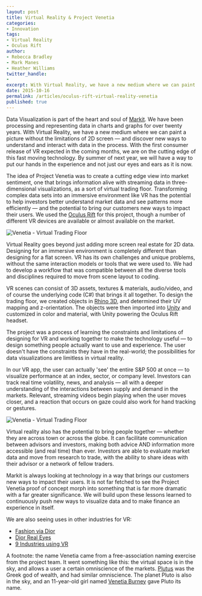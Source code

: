 ```yaml
---
layout: post
title: Virtual Reality & Project Venetia
categories: 
- Innovation
tags: 
- Virtual Reality
- Oculus Rift
author: 
- Rebecca Bradley
- Mark Manes
- Heather Williams
twitter_handle: 
- 
excerpt: With Virtual Reality, we have a new medium where we can paint a picture without the limitations of 2D screen &mdash; and discover new ways to understand and interact with data in the process.  With the first consumer release of VR expected in the coming months, we are on the cutting edge of this fast moving technology.
date: 2015-10-16
permalink: /articles/oculus-rift-virtual-reality-venetia
published: true
---
```

 
Data Visualization is part of the heart and soul of [Markit](http://markit.com). We have been processing and representing data in charts and graphs for over twenty years. With Virtual Reality, we have a new medium where we can paint a picture without the limitations of 2D screen &mdash; and discover new ways to understand and interact with data in the process.  With the first consumer release of VR expected in the coming months, we are on the cutting edge of this fast moving technology. By summer of next year, we will have a way to put our hands in the experience and not just our eyes and ears as it is now.

The idea of Project Venetia was to create a cutting edge view into market sentiment, one that brings information alive with streaming data in three-dimensional visualizations, as a sort of virtual trading floor. Transforming complex data sets into an immersive environment like VR has the potential to help investors better understand market data and see patterns more efficiently &mdash; and the potential to bring our customers new ways to impact their users.  We used the [Oculus Rift](http://www.vanityfair.com/news/2015/09/oculus-rift-mark-zuckerberg-cover-story-palmer-luckey) for this project, though a number of different VR devices are available or almost available on the market.

<img src="{{site.url}}/images/articles/rift/1.png" class="img-responsive" alt="Venetia - Virtual Trading Floor" />

Virtual Reality goes beyond just adding more screen real estate for 2D data. Designing for an immersive environment is completely different than designing for a flat screen. VR has its own challenges and unique problems, without the same interaction models or tools that we were used to. We had to develop a workflow that was compatible between all the diverse tools and disciplines required to move from scene layout to coding.

VR scenes can consist of 3D assets, textures & materials, audio/video, and of course the underlying code (C#) that brings it all together. To design the trading floor, we created objects in [Rhino 3D](https://www.rhino3d.com/), and determined their UV mapping and z-orientation. The objects were then imported into [Unity](https://unity3d.com/) and customized in color and material, with Unity powering the Oculus Rift headset.

The project was a process of learning the constraints and limitations of designing for VR and working together to make the technology useful &mdash; to design something people actually want to use and experience. The user doesn't have the constraints they have in the real-world; the possibilities for data visualizations are limitless in virtual reality.

In our VR app, the user can actually 'see' the entire S&amp;P 500 at once &mdash; to visualize performance at an index, sector, or company level. Investors can track real time volatility, news, and analysis &mdash; all with a deeper understanding of the interactions between supply and demand in the markets. Relevant, streaming videos begin playing when the user moves closer, and a reaction that occurs on gaze could also work for hand tracking or gestures.

<img src="{{site.url}}/images/articles/rift/4.png" class="img-responsive" alt="Venetia - Virtual Trading Floor" />

Virtual reality also has the potential to bring people together &mdash; whether they are across town or across the globe. It can facilitate communication between advisors and investors, making both advice AND information more accessible (and real time) than ever. Investors are able to evaluate market data and move from research to trade, with the ability to share ideas with their advisor or a network of fellow traders. 

Markit is always looking at technology in a way that brings our customers new ways to impact their users. It is not far fetched to see the Project Venetia proof of concept morph into something that is far more dramatic with a far greater significance. We will build upon these lessons learned to continuously push new ways to visualize data and to make finance an experience in itself.

We are also seeing uses in other industries for VR:

*  [Fashion via Dior](http://www.digitaltrends.com/mobile/dior-eyes-vr-fashion-show-headset-news/)
*  [Dior Real Eyes](https://www.youtube.com/watch?v=pdcELZEANbs)
*  [9 Industries using VR](http://www.techrepublic.com/article/9-industries-using-virtual-reality/)

<footnote>A footnote: the name Venetia came from a free-association naming exercise from the project team.  It went something like this: the virtual space is in the sky, and allows a user a certain omniscience of the markets.  [Plutus](https://en.wikipedia.org/wiki/Plutus) was the Greek god of wealth, and had similar omniscience.  The planet Pluto is also in the sky, and an 11-year-old girl named [Venetia Burney](https://en.wikipedia.org/wiki/Venetia_Burney) gave Pluto its name.</footnote>